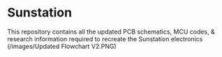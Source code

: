 # Sunstation

This repository contains all the updated PCB schematics, MCU codes, & research information required to recreate the Sunstation electronics  
(/images/Updated Flowchart V2.PNG)

